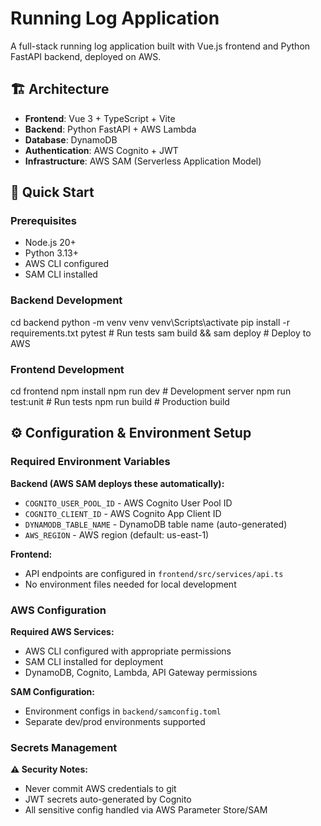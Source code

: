 # Running Log Application

A full-stack running log application built with Vue.js frontend and Python FastAPI backend, deployed on AWS.

## 🏗️ Architecture

- **Frontend**: Vue 3 + TypeScript + Vite
- **Backend**: Python FastAPI + AWS Lambda
- **Database**: DynamoDB
- **Authentication**: AWS Cognito + JWT
- **Infrastructure**: AWS SAM (Serverless Application Model)

## 🚀 Quick Start

### Prerequisites
- Node.js 20+
- Python 3.13+
- AWS CLI configured
- SAM CLI installed

### Backend Development
cd backend
python -m venv venv
venv\Scripts\activate
pip install -r requirements.txt
pytest  # Run tests
sam build && sam deploy  # Deploy to AWS

### Frontend Development
cd frontend
npm install
npm run dev  # Development server
npm run test:unit  # Run tests
npm run build  # Production build

## ⚙️ Configuration & Environment Setup

### Required Environment Variables

**Backend (AWS SAM deploys these automatically):**
- `COGNITO_USER_POOL_ID` - AWS Cognito User Pool ID
- `COGNITO_CLIENT_ID` - AWS Cognito App Client ID
- `DYNAMODB_TABLE_NAME` - DynamoDB table name (auto-generated)
- `AWS_REGION` - AWS region (default: us-east-1)

**Frontend:**
- API endpoints are configured in `frontend/src/services/api.ts`
- No environment files needed for local development

### AWS Configuration

**Required AWS Services:**
- AWS CLI configured with appropriate permissions
- SAM CLI installed for deployment
- DynamoDB, Cognito, Lambda, API Gateway permissions

**SAM Configuration:**
- Environment configs in `backend/samconfig.toml`
- Separate dev/prod environments supported

### Secrets Management

**⚠️ Security Notes:**
- Never commit AWS credentials to git
- JWT secrets auto-generated by Cognito
- All sensitive config handled via AWS Parameter Store/SAM


